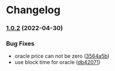 # Changelog

### [1.0.2](https://www.github.com/bitty/bitty-protocol/compare/v1.0.1...v1.0.2) (2022-04-30)


### Bug Fixes

* oracle price can not be zero ([3564a5b](https://www.github.com/bitty/bitty-protocol/commit/3564a5b806ae9816b616d8eb8bbe7bcab38c4c81))
* use block time for oracle ([db42071](https://www.github.com/bitty/bitty-protocol/commit/db42071a5f227ec2b19fb0c8f47bf2f9f9ee1c72))
